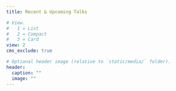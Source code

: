 ```yaml
---
title: Recent & Upcoming Talks

# View.
#   1 = List
#   2 = Compact
#   3 = Card
view: 2
cms_exclude: true

# Optional header image (relative to `static/media/` folder).
header:
  caption: ""
  image: ""
---
```

